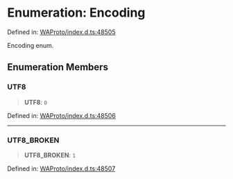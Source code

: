 # Enumeration: Encoding

Defined in: [WAProto/index.d.ts:48505](https://github.com/Fokusdotid/Baileys/blob/58a03b5a49cf326e1050515994499cb0bb76662f/WAProto/index.d.ts#L48505)

Encoding enum.

## Enumeration Members

### UTF8

> **UTF8**: `0`

Defined in: [WAProto/index.d.ts:48506](https://github.com/Fokusdotid/Baileys/blob/58a03b5a49cf326e1050515994499cb0bb76662f/WAProto/index.d.ts#L48506)

***

### UTF8\_BROKEN

> **UTF8\_BROKEN**: `1`

Defined in: [WAProto/index.d.ts:48507](https://github.com/Fokusdotid/Baileys/blob/58a03b5a49cf326e1050515994499cb0bb76662f/WAProto/index.d.ts#L48507)
